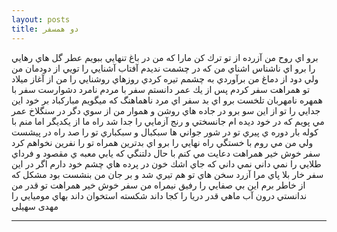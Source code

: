 ```yaml
---
layout: posts
title: دو همسفر
---
```


برو اي روح من آزرده از تو ترك كن مارا
كه من در باغ تنهايي
ببويم عطر گل هاي رهايي را
برو اي ناشناس اشناي من
كه در چشمت نديدم آفتاب آشنايي را
تويي از دودمان من
ولي دود از دماغ من برآوردي
به چشمم تيره كردي روزهاي روشنايي را
من از آغاز ميلاد تو همراهت سفر كردم
پس از يك عمر دانستم
سفر با مردم نامرد دشوارست
سفر با همهره نامهربان تلخست
برو اي بد سفر اي مرد ناهماهنگ
كه ميگويم مباركباد بر خود اين جدايي را
تو از اين سو برو در جاده هاي روشن و هموار
من از سوي دگر در سنگلاخ عمر مي پويم
كه در خود ديده ام جانسختي و رنج آزمايي را
جدا شد راه ما از يكديگر اما
منم با كوله بار دوره ي پيري
تو در شور جواني ها سبكبال و سبكباري
تو را صد راه در پيشست
ولي من مي روم با خستگي راه نهايي را
برو اي بدترين همراه
تو را نفرين نخواهم كرد
سفر خوش خير همراهت
دعايت مي كنم با حال دلتنگي
كه يابي معبه ي مقصود و فرداي طلايي را
نمي داني نمي داني
كه جاي اشك خون در پرده هاي چشم خود دارم
اگر در اين سفر خار بلا پاي مرا آزرد
سخن هاي تو هم تيري شد و بر جان من بنشست
بود مشكل كه از خاطر برم اين بي صفايي را
رفيق نيمراه من
سفر خوش خير همراهت
تو قدر من ندانستي
درون آب ماهي قدر دريا را كجا داند
شكسته استخوان داند بهاي موميايي را
مهدی سهیلی


---

